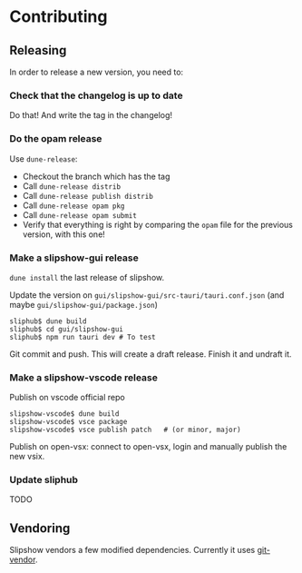 # Contributing

## Releasing

In order to release a new version, you need to:

### Check that the changelog is up to date

Do that! And write the tag in the changelog!

### Do the opam release

Use `dune-release`:
- Checkout the branch which has the tag
- Call `dune-release distrib`
- Call `dune-release publish distrib`
- Call `dune-release opam pkg`
- Call `dune-release opam submit`
- Verify that everything is right by comparing the `opam` file for the previous version, with this one!

### Make a slipshow-gui release

`dune install` the last release of slipshow.

Update the version on `gui/slipshow-gui/src-tauri/tauri.conf.json` (and maybe `gui/slipshow-gui/package.json`)

```
sliphub$ dune build
sliphub$ cd gui/slipshow-gui
sliphub$ npm run tauri dev # To test
```

Git commit and push. This will create a draft release. Finish it and undraft it.

### Make a slipshow-vscode release

Publish on vscode official repo

```
slipshow-vscode$ dune build
slipshow-vscode$ vsce package
slipshow-vscode$ vsce publish patch   # (or minor, major)
```

Publish on open-vsx: connect to open-vsx, login and manually publish the new vsix.

### Update sliphub

TODO

## Vendoring

Slipshow vendors a few modified dependencies. Currently it uses
[git-vendor](https://github.com/brettlangdon/git-vendor).

